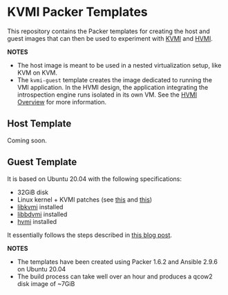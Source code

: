 # KVMI Packer Templates

This repository contains the Packer templates for creating the host and guest images that can then be used to experiment with [KVMI](https://github.com/KVM-VMI/kvm) and [HVMI](https://github.com/hvmi/hvmi).

**NOTES**

 * The host image is meant to be used in a nested virtualization setup, like KVM on KVM.
 * The `kvmi-guest` template creates the image dedicated to running the VMI application. In the HVMI design, the application integrating the introspection engine runs isolated in its own VM. See the [HVMI Overview](https://hvmi.readthedocs.io/en/latest/chapters/1-overview.html) for more information.

## Host Template

Coming soon.

## Guest Template

It is based on Ubuntu 20.04 with the following specifications:

 * 32GiB disk
 * Linux kernel + KVMI patches (see [this](https://github.com/KVM-VMI/kvm/) and [this](https://lore.kernel.org/kvm/20200721210922.7646-1-alazar@bitdefender.com/))
 * [libkvmi](https://github.com/bitdefender/libkvmi) installed
 * [libbdvmi](https://github.com/bitdefender/libbdvmi) installed
 * [hvmi](https://github.com/hvmi/hvmi) installed

It essentially follows the steps described in [this blog post](https://hvmi.github.io/blog/2020/08/10/getting-started-on-kvm.html).

**NOTES**

 * The templates have been created using Packer 1.6.2 and Ansible 2.9.6 on Ubuntu 20.04
 * The build process can take well over an hour and produces a qcow2 disk image of ~7GiB
